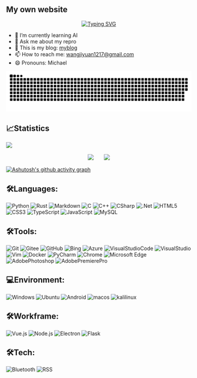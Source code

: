 ## My own website
<p align="center">
    <a href="https://git.io/typing-svg"><img src="https://readme-typing-svg.herokuapp.com?font=Fira+Code&pause=1000&random=false&width=435&lines=www.lifeandcode.top" alt="Typing SVG" /></a>
</p>

<!-- - 🔭 I’m currently working on 
      - 👯 I’m looking to collaborate on ...
      - 🤔 I’m looking for help with ...
      - ⚡ Fun fact: ...
-->
- 🌱 I’m currently learning AI
- 💬 Ask me about my repro
- 📕 This is my blog: <a href="https://www.lifeandcode.top">myblog</a>
- 📫 How to reach me: wangjiyuan1217@gmail.com
- 😄 Pronouns: Michael
  
![](https://raw.githubusercontent.com/fjqz177/fjqz177/main/dist/github-contribution-grid-snake.svg)

## 📈Statistics

<!--
<details>
<summary>Some badges</summary>

<div align="center">
    <img  src="https://github-readme-streak-stats.herokuapp.com/?user=MichaelWang2000" />
    <img  src="https://github-profile-trophy.vercel.app/?username=MichaelWang2000" />
</div>
</details>
-->

<!--   profile-night-rainbow.svg -->
![](./profile-3d-contrib/profile-green-animate.svg)

<div align="center">
<span>&emsp;&emsp;</span>
<img height="170px" src="https://github-readme-stats.vercel.app/api?username=MichaelWang2000" /><span>&emsp;&emsp;</span><img height="170px" src="https://github-readme-stats.vercel.app/api/top-langs/?username=MichaelWang2000&layout=compact&langs_count=8" />
<span>&emsp;&emsp;</span>
</div>


[![Ashutosh's github activity graph](https://github-readme-activity-graph.vercel.app/graph?username=MichaelWang2000&theme=github)](https://github.com/ashutosh00710/github-readme-activity-graph)

  
## 🛠️Languages:
![Python](https://img.shields.io/badge/Python-3776AB?style=flat-square&logo=Python&logoColor=white)
![Rust](https://img.shields.io/badge/Rust-000000?style=flat-square&logo=Rust&logoColor=white)
![Markdown](https://img.shields.io/badge/Markdown-000000?style=flat-square&logo=Markdown&logoColor=white)
![C](https://img.shields.io/badge/C-A8B9CC?style=flat-square&logo=C&logoColor=white)
![C++](https://img.shields.io/badge/C++-00599C?style=flat-square&logo=CPlusPlus&logoColor=white)
![CSharp](https://img.shields.io/badge/CSharp-239120?style=flat-square&logo=CSharp&logoColor=white)
![.Net](https://img.shields.io/badge/.Net-512BD4?style=flat-square&logo=.Net&logoColor=white)
![HTML5](https://img.shields.io/badge/HTML5-E34F26?style=flat-square&logo=HTML5&logoColor=white)
![CSS3](https://img.shields.io/badge/CSS3-1572B6?style=flat-square&logo=CSS3&logoColor=white)
![TypeScript](https://img.shields.io/badge/TypeScript-3178C6?style=flat-square&logo=TypeScript&logoColor=white)
![JavaScript](https://img.shields.io/badge/JavaScript-F7DF1E?style=flat-square&logo=JavaScript&logoColor=white)
![MySQL](https://img.shields.io/badge/MySQL-4479A1?style=flat-square&logo=MySQL&logoColor=white)

## 🛠️Tools:
![Git](https://img.shields.io/badge/Git-F05032?style=flat-square&logo=Git&logoColor=white)
![Gitee](https://img.shields.io/badge/Gitee-C71D23?style=flat-square&logo=Gitee&logoColor=white)
![GitHub](https://img.shields.io/badge/GitHub-181717?style=flat-square&logo=GitHub&logoColor=white)
![Bing](https://img.shields.io/badge/Bing-258FFA?style=flat-square&logo=MicrosoftBing&logoColor=white)
![Azure](https://img.shields.io/badge/Azure-0078D4?style=flat-square&logo=MicrosoftAzure&logoColor=white)
![VisualStudioCode](https://img.shields.io/badge/VisualStudioCode-007ACC?style=flat-square&logo=VisualStudioCode&logoColor=white)
![VisualStudio](https://img.shields.io/badge/VisualStudio-5C2D91?style=flat-square&logo=VisualStudio&logoColor=white)
![Vim](https://img.shields.io/badge/Vim-019733?style=flat-square&logo=Vim&logoColor=white)
![Docker](https://img.shields.io/badge/Docker-2496ED?style=flat-square&logo=Docker&logoColor=white)
![PyCharm](https://img.shields.io/badge/PyCharm-000000?style=flat-square&logo=PyCharm&logoColor=white)
![Chrome](https://img.shields.io/badge/Chrome-4285F4?style=flat-square&logo=GoogleChrome&logoColor=white)
![Microsoft Edge](https://img.shields.io/badge/Microsoft-5E5E5E?style=flat-square&logo=Microsoft&logoColor=white)
![AdobePhotoshop](https://img.shields.io/badge/AdobePhotoshop-31A8FF?style=flat-square&logo=AdobePhotoshop&logoColor=white)
![AdobePremierePro](https://img.shields.io/badge/AdobePremierePro-9999FF?style=flat-square&logo=AdobePremierePro&logoColor=white)


## 💻Environment:
![Windows](https://img.shields.io/badge/Windows-0078D6?style=flat-square&logo=Windows&logoColor=white)
![Ubuntu](https://img.shields.io/badge/Ubuntu-E95420?style=flat-square&logo=Ubuntu&logoColor=white)
![Android](https://img.shields.io/badge/Android-3DDC84?style=flat-square&logo=Android&logoColor=white)
![macos](https://img.shields.io/badge/macos-646B52?style=flat-square&logo=macos&logoColor=white)
![kalilinux](https://img.shields.io/badge/kalilinux-E31E52?style=flat-square&logo=kalilinux&logoColor=white)

## 🛠️Workframe:
![Vue.js](https://img.shields.io/badge/Vue.js-4FC08D?style=flat-square&logo=Vue.js&logoColor=white)
![Node.js](https://img.shields.io/badge/Node.js-339933?style=flat-square&logo=Node.js&logoColor=white)
![Electron](https://img.shields.io/badge/Electron-47848F?style=flat-square&logo=Electron&logoColor=white)
![Flask](https://img.shields.io/badge/Flask-000000?style=flat-square&logo=Flask&logoColor=white)

## 🛠️Tech:
![Bluetooth](https://img.shields.io/badge/Bluetooth-0082FC?style=flat-square&logo=Bluetooth&logoColor=white)
![RSS](https://img.shields.io/badge/RSS-FFA500?style=flat-square&logo=RSS&logoColor=white)

<!--
## 📧Contact me:
- Personal website: [![website](https://img.shields.io/badge/lifeandcode.top-FBB040?style=flat-square&logo=homebrew&logoColor=white)](https://lifeandcode.top)
- Email: [![Email](https://img.shields.io/badge/wangjiyuan1217@gmail.com-D14836?style=flat-square&logo=gmail&logoColor=white)](mailto:wangjiyuan1217@gmail.com)

## My program
[![Readme Card](https://github-readme-stats-fjqz177.vercel.app/api/pin/?username=fjqz177&repo=Python-Program)](https://github.com/fjqz177/Python-Program)
[![Readme Card](https://github-readme-stats-fjqz177.vercel.app/api/pin/?username=fjqz177&repo=Cpp-Program)](https://github.com/fjqz177/Cpp-Program)
[![Readme Card](https://github-readme-stats-fjqz177.vercel.app/api/pin/?username=fjqz177&repo=unlock-music)](https://github.com/fjqz177/unlock-music)
[![Readme Card](https://github-readme-stats-fjqz177.vercel.app/api/pin/?username=fjqz177&repo=homo.js)](https://github.com/fjqz177/homo.js)
-->
